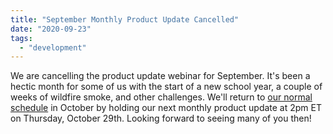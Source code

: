 ```yaml
---
title: "September Monthly Product Update Cancelled"
date: "2020-09-23"
tags: 
  - "development"
---
```


We are cancelling the product update webinar for September. It's been a hectic month for some of us with the start of a new school year, a couple of weeks of wildfire smoke, and other challenges. We'll return to [our normal schedule](https://docs.google.com/document/d/1BcvX0V-iDi6fJO\_W8pHVOL\_lec\_9OTXujAfw6tFpZlQ/edit) in October by holding our next monthly product update at 2pm ET on Thursday, October 29th. Looking forward to seeing many of you then!
